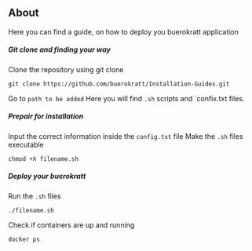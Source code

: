 ## About
Here you can find a guide, on how to deploy you buerokratt application

##### Git clone and finding your way
Clone the repository using git clone
```
git clone https://github.com/buerokratt/Installation-Guides.git
```
Go to `path to be added` 
Here you will find `.sh` scripts and `confix.txt files.

##### Prepair for installation
Input the correct information inside the `config.txt` file
Make the `.sh` files executable
```
chmod +X filename.sh
```

##### Deploy your buerokratt
Run the `.sh` files
```
./filename.sh
```
Check if containers are up and running
```
docker ps
```
